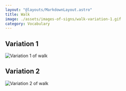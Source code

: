 ```yaml
---
layout: "@layouts/MarkdownLayout.astro"
title: Walk
image: ./assets/images-of-signs/walk-variation-1.gif
category: Vocabulary
---
```


## Variation 1

![Variation 1 of walk](@signs/walk-variation-1.gif)

## Variation 2

![Variation 2 of walk](@signs/walk-variation-2.gif)
